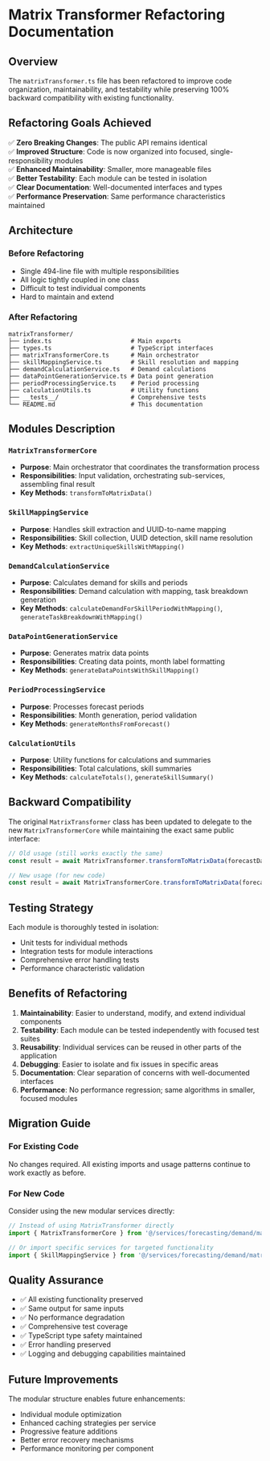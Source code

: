 
# Matrix Transformer Refactoring Documentation

## Overview

The `matrixTransformer.ts` file has been refactored to improve code organization, maintainability, and testability while preserving 100% backward compatibility with existing functionality.

## Refactoring Goals Achieved

✅ **Zero Breaking Changes**: The public API remains identical  
✅ **Improved Structure**: Code is now organized into focused, single-responsibility modules  
✅ **Enhanced Maintainability**: Smaller, more manageable files  
✅ **Better Testability**: Each module can be tested in isolation  
✅ **Clear Documentation**: Well-documented interfaces and types  
✅ **Performance Preservation**: Same performance characteristics maintained  

## Architecture

### Before Refactoring
- Single 494-line file with multiple responsibilities
- All logic tightly coupled in one class
- Difficult to test individual components
- Hard to maintain and extend

### After Refactoring
```
matrixTransformer/
├── index.ts                      # Main exports
├── types.ts                      # TypeScript interfaces
├── matrixTransformerCore.ts      # Main orchestrator
├── skillMappingService.ts        # Skill resolution and mapping
├── demandCalculationService.ts   # Demand calculations
├── dataPointGenerationService.ts # Data point generation
├── periodProcessingService.ts    # Period processing
├── calculationUtils.ts           # Utility functions
├── __tests__/                    # Comprehensive tests
└── README.md                     # This documentation
```

## Modules Description

### `MatrixTransformerCore`
- **Purpose**: Main orchestrator that coordinates the transformation process
- **Responsibilities**: Input validation, orchestrating sub-services, assembling final result
- **Key Methods**: `transformToMatrixData()`

### `SkillMappingService`
- **Purpose**: Handles skill extraction and UUID-to-name mapping
- **Responsibilities**: Skill collection, UUID detection, skill name resolution
- **Key Methods**: `extractUniqueSkillsWithMapping()`

### `DemandCalculationService`
- **Purpose**: Calculates demand for skills and periods
- **Responsibilities**: Demand calculation with mapping, task breakdown generation
- **Key Methods**: `calculateDemandForSkillPeriodWithMapping()`, `generateTaskBreakdownWithMapping()`

### `DataPointGenerationService`
- **Purpose**: Generates matrix data points
- **Responsibilities**: Creating data points, month label formatting
- **Key Methods**: `generateDataPointsWithSkillMapping()`

### `PeriodProcessingService`
- **Purpose**: Processes forecast periods
- **Responsibilities**: Month generation, period validation
- **Key Methods**: `generateMonthsFromForecast()`

### `CalculationUtils`
- **Purpose**: Utility functions for calculations and summaries
- **Responsibilities**: Total calculations, skill summaries
- **Key Methods**: `calculateTotals()`, `generateSkillSummary()`

## Backward Compatibility

The original `MatrixTransformer` class has been updated to delegate to the new `MatrixTransformerCore` while maintaining the exact same public interface:

```typescript
// Old usage (still works exactly the same)
const result = await MatrixTransformer.transformToMatrixData(forecastData, tasks);

// New usage (for new code)
const result = await MatrixTransformerCore.transformToMatrixData(forecastData, tasks);
```

## Testing Strategy

Each module is thoroughly tested in isolation:
- Unit tests for individual methods
- Integration tests for module interactions
- Comprehensive error handling tests
- Performance characteristic validation

## Benefits of Refactoring

1. **Maintainability**: Easier to understand, modify, and extend individual components
2. **Testability**: Each module can be tested independently with focused test suites
3. **Reusability**: Individual services can be reused in other parts of the application
4. **Debugging**: Easier to isolate and fix issues in specific areas
5. **Documentation**: Clear separation of concerns with well-documented interfaces
6. **Performance**: No performance regression; same algorithms in smaller, focused modules

## Migration Guide

### For Existing Code
No changes required. All existing imports and usage patterns continue to work exactly as before.

### For New Code
Consider using the new modular services directly:

```typescript
// Instead of using MatrixTransformer directly
import { MatrixTransformerCore } from '@/services/forecasting/demand/matrixTransformer';

// Or import specific services for targeted functionality
import { SkillMappingService } from '@/services/forecasting/demand/matrixTransformer';
```

## Quality Assurance

- ✅ All existing functionality preserved
- ✅ Same output for same inputs
- ✅ No performance degradation
- ✅ Comprehensive test coverage
- ✅ TypeScript type safety maintained
- ✅ Error handling preserved
- ✅ Logging and debugging capabilities maintained

## Future Improvements

The modular structure enables future enhancements:
- Individual module optimization
- Enhanced caching strategies per service
- Progressive feature additions
- Better error recovery mechanisms
- Performance monitoring per component
